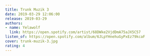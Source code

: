 ```yaml
---
title: Trunk Muzik 3
date: 2019-03-29 12:06:00
release: 2019-03-29
authors:
- name: Yelawolf
  link: https://open.spotify.com/artist/68DWke2VjdDmA75aJX5C57
listen_of: https://open.spotify.com/album/6JLpYHnehuGyPxEz79kcaF
cover: trunk-muzik-3.jpg
rating: 4
---
```

